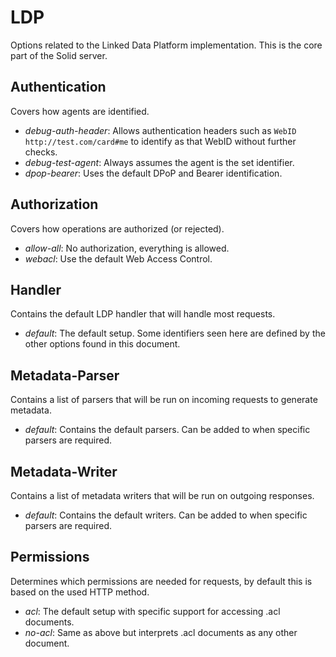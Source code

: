 # LDP
Options related to the Linked Data Platform implementation.
This is the core part of the Solid server.

## Authentication
Covers how agents are identified.
* *debug-auth-header*: Allows authentication headers such as `WebID http://test.com/card#me`
  to identify as that WebID without further checks.
* *debug-test-agent*: Always assumes the agent is the set identifier.
* *dpop-bearer*: Uses the default DPoP and Bearer identification.

## Authorization
Covers how operations are authorized (or rejected).
* *allow-all*: No authorization, everything is allowed.
* *webacl*: Use the default Web Access Control.

## Handler
Contains the default LDP handler that will handle most requests.
* *default*: The default setup.
  Some identifiers seen here are defined by the other options found in this document.

## Metadata-Parser
Contains a list of parsers that will be run on incoming requests to generate metadata.
* *default*: Contains the default parsers. Can be added to when specific parsers are required.

## Metadata-Writer
Contains a list of metadata writers that will be run on outgoing responses.
* *default*: Contains the default writers. Can be added to when specific parsers are required.

## Permissions
Determines which permissions are needed for requests,
by default this is based on the used HTTP method.
* *acl*: The default setup with specific support for accessing .acl documents.
* *no-acl*: Same as above but interprets .acl documents as any other document.
